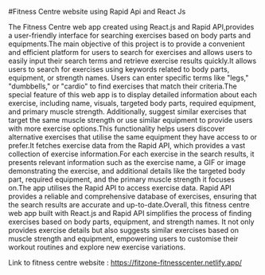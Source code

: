 #Fitness Centre website using Rapid Api and React Js

The Fitness Centre web app created using React.js and Rapid API,provides a user-friendly interface for searching exercises based on body parts and equipments.The main objective of this project is to provide a convenient and efficient platform for users to search for exercises and allows users to easily input their search terms and retrieve exercise results quickly.It allows users to search for exercises using keywords related to body parts, equipment, or strength names. Users can enter specific terms like "legs," "dumbbells," or "cardio" to find exercises that match their criteria.The special feature of this web app is to display detailed information about each exercise, including name, visuals, targeted body parts, required equipment, and primary muscle strength. Additionally, suggest similar exercises that target the same muscle strength or use similar equipment to provide users with more exercise options.This functionality helps users discover alternative exercises that utilise the same equipment they have access to or prefer.It fetches exercise data from the Rapid API, which provides a vast collection of exercise information.For each exercise in the search results, it presents relevant information such as the exercise name, a GIF or image demonstrating the exercise, and additional details like the targeted body part, required equipment, and the primary muscle strength it focuses on.The app utilises the Rapid API to access exercise data. Rapid API provides a reliable and comprehensive database of exercises, ensuring that the search results are accurate and up-to-date.Overall, this fitness centre web app built with React.js and Rapid API simplifies the process of finding exercises based on body parts, equipment, and strength names. It not only provides exercise details but also suggests similar exercises based on muscle strength and equipment, empowering users to customise their workout routines and explore new exercise variations.


Link to fitness centre website : https://fitzone-fitnesscenter.netlify.app/
